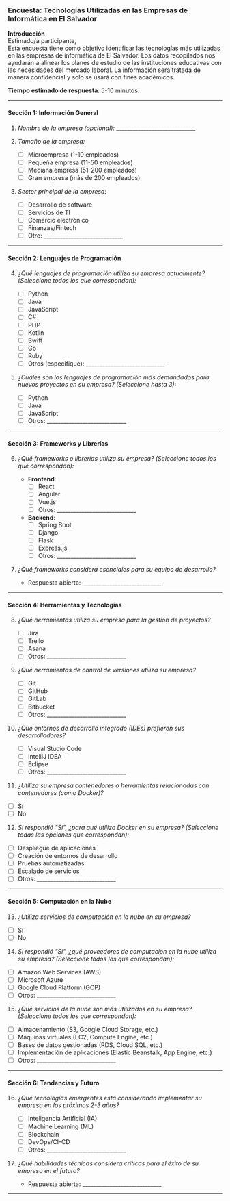### **Encuesta: Tecnologías Utilizadas en las Empresas de Informática en El Salvador**

**Introducción**  
Estimado/a participante,  
Esta encuesta tiene como objetivo identificar las tecnologías más utilizadas en las empresas de informática de El Salvador. Los datos recopilados nos ayudarán a alinear los planes de estudio de las instituciones educativas con las necesidades del mercado laboral. La información será tratada de manera confidencial y solo se usará con fines académicos.  

**Tiempo estimado de respuesta**: 5-10 minutos.  

---

#### **Sección 1: Información General**
1. *Nombre de la empresa (opcional):* _____________________________  
2. *Tamaño de la empresa:*  
   - ☐ Microempresa (1-10 empleados)  
   - ☐ Pequeña empresa (11-50 empleados)  
   - ☐ Mediana empresa (51-200 empleados)  
   - ☐ Gran empresa (más de 200 empleados)  

3. *Sector principal de la empresa:*  
   - ☐ Desarrollo de software  
   - ☐ Servicios de TI  
   - ☐ Comercio electrónico  
   - ☐ Finanzas/Fintech  
   - ☐ Otro: _____________________________  

---

#### **Sección 2: Lenguajes de Programación**
4. *¿Qué lenguajes de programación utiliza su empresa actualmente? (Seleccione todos los que correspondan):*  
   - ☐ Python  
   - ☐ Java  
   - ☐ JavaScript  
   - ☐ C#  
   - ☐ PHP  
   - ☐ Kotlin  
   - ☐ Swift  
   - ☐ Go  
   - ☐ Ruby  
   - ☐ Otros (especifique): _____________________________  

5. *¿Cuáles son los lenguajes de programación más demandados para nuevos proyectos en su empresa? (Seleccione hasta 3):*  
   - ☐ Python  
   - ☐ Java  
   - ☐ JavaScript  
   - ☐ Otros: _____________________________  

---

#### **Sección 3: Frameworks y Librerías**
6. *¿Qué frameworks o librerías utiliza su empresa? (Seleccione todos los que correspondan):*  
   - **Frontend**:  
     - ☐ React  
     - ☐ Angular  
     - ☐ Vue.js  
     - ☐ Otros: _____________________________  
   - **Backend**:  
     - ☐ Spring Boot  
     - ☐ Django  
     - ☐ Flask  
     - ☐ Express.js  
     - ☐ Otros: _____________________________  

7. *¿Qué frameworks considera esenciales para su equipo de desarrollo?*  
   - Respuesta abierta: _____________________________  

---

#### **Sección 4: Herramientas y Tecnologías**
8. *¿Qué herramientas utiliza su empresa para la gestión de proyectos?*  
   - ☐ Jira  
   - ☐ Trello  
   - ☐ Asana  
   - ☐ Otros: _____________________________  

9. *¿Qué herramientas de control de versiones utiliza su empresa?*  
   - ☐ Git  
   - ☐ GitHub  
   - ☐ GitLab  
   - ☐ Bitbucket  
   - ☐ Otros: _____________________________  

10. *¿Qué entornos de desarrollo integrado (IDEs) prefieren sus desarrolladores?*  
    - ☐ Visual Studio Code  
    - ☐ IntelliJ IDEA  
    - ☐ Eclipse  
    - ☐ Otros: _____________________________  

11. *¿Utiliza su empresa contenedores o herramientas relacionadas con contenedores (como Docker)?*  
   - ☐ Sí  
   - ☐ No  

12. *Si respondió "Sí", ¿para qué utiliza Docker en su empresa? (Seleccione todas las opciones que correspondan):*  
   - ☐ Despliegue de aplicaciones  
   - ☐ Creación de entornos de desarrollo  
   - ☐ Pruebas automatizadas  
   - ☐ Escalado de servicios  
   - ☐ Otros: _____________________________  

---

#### **Sección 5: Computación en la Nube**

13. *¿Utiliza servicios de computación en la nube en su empresa?*  
   - ☐ Sí  
   - ☐ No  

14. *Si respondió "Sí", ¿qué proveedores de computación en la nube utiliza su empresa? (Seleccione todos los que correspondan):*  
   - ☐ Amazon Web Services (AWS)  
   - ☐ Microsoft Azure  
   - ☐ Google Cloud Platform (GCP)  
   - ☐ Otros: _____________________________  

15. *¿Qué servicios de la nube son más utilizados en su empresa? (Seleccione todos los que correspondan):*  
   - ☐ Almacenamiento (S3, Google Cloud Storage, etc.)  
   - ☐ Máquinas virtuales (EC2, Compute Engine, etc.)  
   - ☐ Bases de datos gestionadas (RDS, Cloud SQL, etc.)  
   - ☐ Implementación de aplicaciones (Elastic Beanstalk, App Engine, etc.)  
   - ☐ Otros: _____________________________  

---

#### **Sección 6: Tendencias y Futuro**
16. *¿Qué tecnologías emergentes está considerando implementar su empresa en los próximos 2-3 años?*  
    - ☐ Inteligencia Artificial (IA)  
    - ☐ Machine Learning (ML)  
    - ☐ Blockchain  
    - ☐ DevOps/CI-CD  
    - ☐ Otros: _____________________________  

17. *¿Qué habilidades técnicas considera críticas para el éxito de su empresa en el futuro?*  
    - Respuesta abierta: _____________________________  

---

